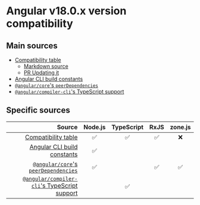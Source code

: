 # Angular v18.0.x version compatibility

## Main sources

- [Compatibility table] 
  - [Markdown source](https://github.com/angular/angular/blob/c3f2c67fa004f4c82b4e9d80346eb22142e16408/adev/src/content/reference/versions.md)
  - [PR Updating it](https://github.com/angular/angular/pull/56034)
- [Angular CLI build constants]
- [`@angular/core`'s `peerDependencies`]
- [`@angular/compiler-cli`'s TypeScript support]

[Compatibility table]: https://angular.dev/reference/versions
[Angular CLI build constants]: https://github.com/angular/angular-cli/blob/18.0.0/constants.bzl
[`@angular/core`'s `peerDependencies`]: https://github.com/angular/angular/blob/18.0.0/packages/core/package.json#L22
[`@angular/compiler-cli`'s TypeScript support]: https://github.com/angular/angular/blob/18.0.0/packages/compiler-cli/src/typescript_support.ts#L12-L29

## Specific sources
|                                         Source | Node.js | TypeScript | RxJS | zone.js |
| ---------------------------------------------: | :-----: | :--------: | :--: | :-----: |
|                          [Compatibility table] |   ✅    |     ✅     |  ✅  |   ❌    |
|                  [Angular CLI build constants] |   ✅    |            |      |         |
|         [`@angular/core`'s `peerDependencies`] |   ✅    |            |  ✅  |   ✅    |
| [`@angular/compiler-cli`'s TypeScript support] |         |     ✅     |      |         |
